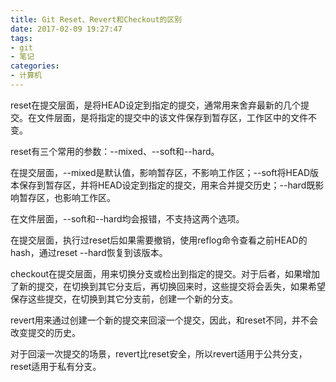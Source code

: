 ```yaml
---
title: Git Reset、Revert和Checkout的区别
date: 2017-02-09 19:27:47
tags:
- git
- 笔记
categories:
- 计算机
---
```


reset在提交层面，是将HEAD设定到指定的提交，通常用来舍弃最新的几个提交。在文件层面，是将指定的提交中的该文件保存到暂存区，工作区中的文件不变。

reset有三个常用的参数：\--mixed、\--soft和\--hard。

在提交层面，\--mixed是默认值，影响暂存区，不影响工作区；\--soft将HEAD版本保存到暂存区，并将HEAD设定到指定的提交，用来合并提交历史；\--hard既影响暂存区，也影响工作区。

在文件层面，\--soft和\--hard均会报错，不支持这两个选项。

在提交层面，执行过reset后如果需要撤销，使用reflog命令查看之前HEAD的hash，通过reset \--hard恢复到该版本。

checkout在提交层面，用来切换分支或检出到指定的提交。对于后者，如果增加了新的提交，在切换到其它分支后，再切换回来时，这些提交将会丢失，如果希望保存这些提交，在切换到其它分支前，创建一个新的分支。

revert用来通过创建一个新的提交来回滚一个提交，因此，和reset不同，并不会改变提交的历史。

对于回滚一次提交的场景，revert比reset安全，所以revert适用于公共分支，reset适用于私有分支。
